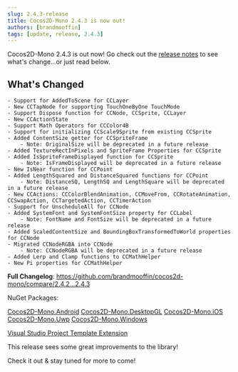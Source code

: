 ```yaml
---
slug: 2.4.3-release
title: Cocos2D-Mono 2.4.3 is now out!
authors: [brandmooffin]
tags: [update, release, 2.4.3]
---
```


Cocos2D-Mono 2.4.3 is out now! Go check out the [release notes](https://github.com/brandmooffin/cocos2d-mono/releases/tag/2.4.3) to see what's change...or just read below.

## What's Changed
    - Support for AddedToScene for CCLayer
    - New CCTapNode for supporting TouchOneByOne TouchMode
    - Support Dispose function for CCNode, CCSprite, CCLayer
    - New CCActionState
    - Support Math Operators for CCColor4B
    - Support for initializing CCScale9Sprite from existing CCSprite
    - Added ContentSize getter for CCSpriteFrame
        - Note: OriginalSize will be deprecated in a future release
    - Added TextureRectInPixels and SpriteFrame Properties for CCSprite
    - Added IsSpriteFrameDisplayed function for CCSprite
        - Note: IsFrameDisplayed will be deprecated in a future release
    - New IsNear function for CCPoint
    - Added LengthSquared and DistanceSquared functions for CCPoint
        - Note: DistanceSQ, LengthSQ and LengthSquare will be deprecated in a future release
    - New CCActions: CCColorBlendAnimation, CCMoveFrom, CCRotateAnimation, CCSwapAction, CCTargetedAction, CCTimerAction
    - Support for UnscheduleAll for CCNode
    - Added SystemFont and SystemFontSize property for CCLabel
        - Note: FontName and FontSize will be deprecated in a future release
    - Added ScaledContentSize and BoundingBoxTransformedToWorld properties for CCNode
    - Migrated CCNodeRGBA into CCNode
        - Note: CCNodeRGBA will be deprecated in a future release
    - Added Lerp and Clamp functions to CCMathHelper
    - New Pi properties for CCMathHelper


**Full Changelog**: https://github.com/brandmooffin/cocos2d-mono/compare/2.4.2...2.4.3

NuGet Packages:

[Cocos2D-Mono.Android](https://www.nuget.org/packages/Cocos2D-Mono.Android/)
[Cocos2D-Mono.DesktopGL](https://www.nuget.org/packages/Cocos2D-Mono.DesktopGL/)
[Cocos2D-Mono.iOS](https://www.nuget.org/packages/Cocos2D-Mono.iOS/)
[Cocos2D-Mono.Uwp](https://www.nuget.org/packages/Cocos2D-Mono.Uwp/)
[Cocos2D-Mono.Windows](https://www.nuget.org/packages/Cocos2D-Mono.Windows/)

[Visual Studio Project Template Extension](https://marketplace.visualstudio.com/items?itemName=Cocos2D-MonoTeamBrokenWallsStudios.cocos2dmonoprojecttemplates)

This release sees some great improvements to the library! 

Check it out & stay tuned for more to come!